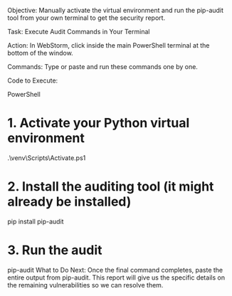 Objective:
Manually activate the virtual environment and run the pip-audit tool from your own terminal to get the security report.

Task: Execute Audit Commands in Your Terminal

Action: In WebStorm, click inside the main PowerShell terminal at the bottom of the window.

Commands: Type or paste and run these commands one by one.

Code to Execute:

PowerShell

# 1. Activate your Python virtual environment
.\venv\Scripts\Activate.ps1

# 2. Install the auditing tool (it might already be installed)
pip install pip-audit

# 3. Run the audit
pip-audit
What to Do Next:
Once the final command completes, paste the entire output from pip-audit. This report will give us the specific details on the remaining vulnerabilities so we can resolve them.







